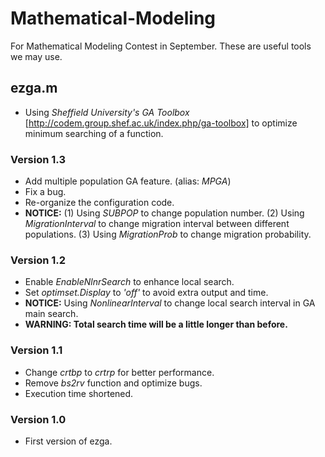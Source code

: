 # Mathematical-Modeling
For Mathematical Modeling Contest in September. These are useful tools we may use.
## ezga.m 
  * Using *Sheffield University's GA Toolbox* [http://codem.group.shef.ac.uk/index.php/ga-toolbox] to optimize minimum searching of a function.
  
### Version 1.3
  * Add multiple population GA feature. (alias: *MPGA*)
  * Fix a bug.
  * Re-organize the configuration code.
  * **NOTICE:** 
    (1) Using *SUBPOP* to change population number. 
    (2) Using *MigrationInterval* to change migration interval between different populations. 
    (3) Using *MigrationProb* to change migration probability.

### Version 1.2
  * Enable *EnableNlnrSearch* to enhance local search.
  * Set *optimset.Display* to *'off'* to avoid extra output and time. 
  * **NOTICE:** Using *NonlinearInterval* to change local search interval in GA main search.
  * **WARNING: Total search time will be a little longer than before.**
  
### Version 1.1
  * Change *crtbp* to *crtrp* for better performance.
  * Remove *bs2rv* function and optimize bugs.
  * Execution time shortened. 

### Version 1.0
  * First version of ezga.
